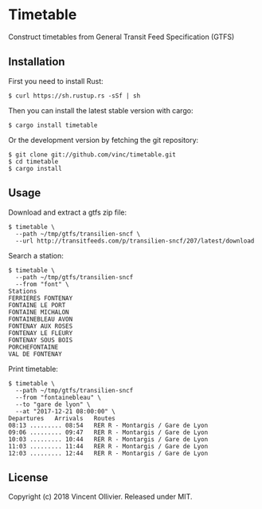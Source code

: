 Timetable
=========

Construct timetables from General Transit Feed Specification (GTFS)


Installation
------------

First you need to install Rust:

    $ curl https://sh.rustup.rs -sSf | sh

Then you can install the latest stable version with cargo:

    $ cargo install timetable

Or the development version by fetching the git repository:

    $ git clone git://github.com/vinc/timetable.git
    $ cd timetable
    $ cargo install


Usage
-----

Download and extract a gtfs zip file:

    $ timetable \
      --path ~/tmp/gtfs/transilien-sncf \
      --url http://transitfeeds.com/p/transilien-sncf/207/latest/download

Search a station:

    $ timetable \
      --path ~/tmp/gtfs/transilien-sncf
      --from "font" \
    Stations
    FERRIERES FONTENAY
    FONTAINE LE PORT
    FONTAINE MICHALON
    FONTAINEBLEAU AVON
    FONTENAY AUX ROSES
    FONTENAY LE FLEURY
    FONTENAY SOUS BOIS
    PORCHEFONTAINE
    VAL DE FONTENAY

Print timetable:

    $ timetable \
      --path ~/tmp/gtfs/transilien-sncf
      --from "fontainebleau" \
      --to "gare de lyon" \
      --at "2017-12-21 08:00:00" \
    Departures   Arrivals   Routes
    08:13 ......... 08:54   RER R - Montargis / Gare de Lyon
    09:06 ......... 09:47   RER R - Montargis / Gare de Lyon
    10:03 ......... 10:44   RER R - Montargis / Gare de Lyon
    11:03 ......... 11:44   RER R - Montargis / Gare de Lyon
    12:03 ......... 12:44   RER R - Montargis / Gare de Lyon


License
-------

Copyright (c) 2018 Vincent Ollivier. Released under MIT.
